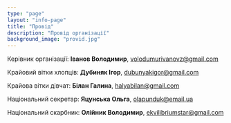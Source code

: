 ```yaml
---
type: "page"
layout: "info-page"
title: "Провід"
description: "Провід організації"
background_image: "provid.jpg"
---
```


Керівник організації: **Іванов Володимир**, volodumurivanovz@gmail.com

Крайовий вітки хлопців: **Дубиняк Ігор**, dubunyakigor@gmail.com

Крайова вітки дівчат: **Білан Галина**, halyabilan@gmail.com

Національний секретар: **Яцунська Ольга**, olapunduk@email.ua

Національний скарбник: **Олійник Володимир**, ekvilibriumstar@gmail.com
